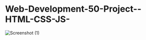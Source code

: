 # Web-Development-50-Project--HTML-CSS-JS-

![Screenshot (1)](https://user-images.githubusercontent.com/67688506/179361416-c4619f5a-dd72-4822-98b2-fed89022ecdb.png)
